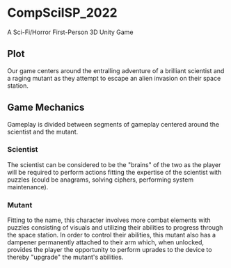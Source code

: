 # CompSciISP_2022
A Sci-Fi/Horror First-Person 3D Unity Game

## Plot
Our game centers around the entralling adventure of a brilliant scientist and a raging mutant as they attempt to escape an alien invasion on their space station. 

## Game Mechanics
Gameplay is divided between segments of gameplay centered around the scientist and the mutant.

### Scientist
The scientist can be considered to be the "brains" of the two as the player will be required to perform actions fitting the expertise of the scientist with puzzles (could be anagrams, solving ciphers, performing system maintenance).

### Mutant
Fitting to the name, this character involves more combat elements with puzzles consisting of visuals and utilizing their abilities to progress through the space station. In order to control their abilities, this mutant also has a dampener permanently attached to their arm which, when unlocked, provides the player the opportunity to perform uprades to the device to thereby "upgrade" the mutant's abilities.
